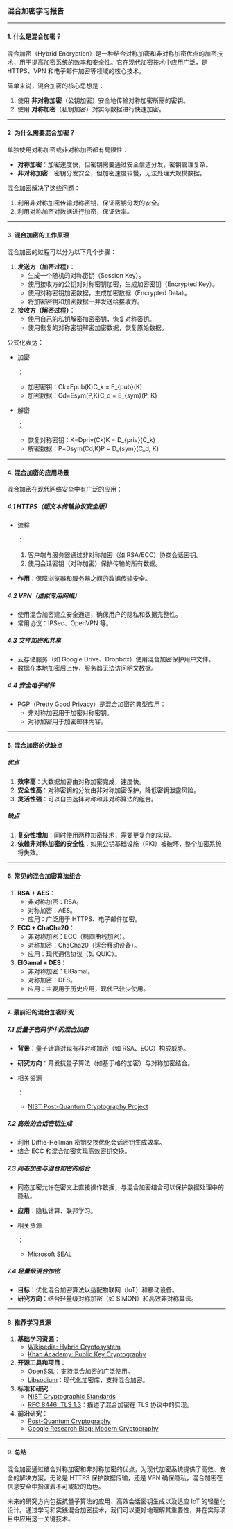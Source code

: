 ### **混合加密学习报告**

------

#### **1. 什么是混合加密？**

混合加密（Hybrid Encryption）是一种结合对称加密和非对称加密优点的加密技术，用于提高加密系统的效率和安全性。它在现代加密技术中应用广泛，是 HTTPS、VPN 和电子邮件加密等领域的核心技术。

简单来说，混合加密的核心思想是：

1. 使用 **非对称加密**（公钥加密）安全地传输对称加密所需的密钥。
2. 使用 **对称加密**（私钥加密）对实际数据进行快速加密。

------

#### **2. 为什么需要混合加密？**

单独使用对称加密或非对称加密都有局限性：

- **对称加密**：加密速度快，但密钥需要通过安全信道分发，密钥管理复杂。
- **非对称加密**：密钥分发安全，但加密速度较慢，无法处理大规模数据。

混合加密解决了这些问题：

1. 利用非对称加密传输对称密钥，保证密钥分发的安全。
2. 利用对称加密对数据进行加密，保证效率。

------

#### **3. 混合加密的工作原理**

混合加密的过程可以分为以下几个步骤：

1. **发送方（加密过程）**：
   - 生成一个随机的对称密钥（Session Key）。
   - 使用接收方的公钥对对称密钥加密，生成加密密钥（Encrypted Key）。
   - 使用对称密钥加密数据，生成加密数据（Encrypted Data）。
   - 将加密密钥和加密数据一并发送给接收方。
2. **接收方（解密过程）**：
   - 使用自己的私钥解密加密密钥，恢复对称密钥。
   - 使用恢复的对称密钥解密加密数据，恢复原始数据。

公式化表达：

- 加密

  ：

  - 加密密钥：Ck=Epub(K)C_k = E_{pub}(K)
  - 加密数据：Cd=Esym(P,K)C_d = E_{sym}(P, K)

- 解密

  ：

  - 恢复对称密钥：K=Dpriv(Ck)K = D_{priv}(C_k)
  - 解密数据：P=Dsym(Cd,K)P = D_{sym}(C_d, K)

------

#### **4. 混合加密的应用场景**

混合加密在现代网络安全中有广泛的应用：

##### **4.1 HTTPS（超文本传输协议安全版）**

- 流程

  ：

  1. 客户端与服务器通过非对称加密（如 RSA/ECC）协商会话密钥。
  2. 使用会话密钥（对称加密）保护传输的所有数据。

- **作用**：保障浏览器和服务器之间的数据传输安全。

##### **4.2 VPN（虚拟专用网络）**

- 使用混合加密建立安全通道，确保用户的隐私和数据完整性。
- 常用协议：IPSec、OpenVPN 等。

##### **4.3 文件加密和共享**

- 云存储服务（如 Google Drive、Dropbox）使用混合加密保护用户文件。
- 数据在本地加密后上传，服务器无法访问明文数据。

##### **4.4 安全电子邮件**

- PGP（Pretty Good Privacy）是混合加密的典型应用：
  - 非对称加密用于加密对称密钥。
  - 对称加密用于加密邮件内容。

------

#### **5. 混合加密的优缺点**

##### **优点**

1. **效率高**：大数据加密由对称加密完成，速度快。
2. **安全性高**：对称密钥的分发由非对称加密保护，降低密钥泄露风险。
3. **灵活性强**：可以自由选择对称和非对称算法的组合。

##### **缺点**

1. **复杂性增加**：同时使用两种加密技术，需要更复杂的实现。
2. **依赖非对称加密的安全性**：如果公钥基础设施（PKI）被破坏，整个加密系统将失效。

------

#### **6. 常见的混合加密算法组合**

1. **RSA + AES**：
   - 非对称加密：RSA。
   - 对称加密：AES。
   - 应用：广泛用于 HTTPS、电子邮件加密。
2. **ECC + ChaCha20**：
   - 非对称加密：ECC（椭圆曲线加密）。
   - 对称加密：ChaCha20（适合移动设备）。
   - 应用：现代通信协议（如 QUIC）。
3. **ElGamal + DES**：
   - 非对称加密：ElGamal。
   - 对称加密：DES。
   - 应用：主要用于历史应用，现代已较少使用。

------

#### **7. 最前沿的混合加密研究**

##### **7.1 后量子密码学中的混合加密**

- **背景**：量子计算对现有非对称加密（如 RSA、ECC）构成威胁。

- **研究方向**：开发抗量子算法（如基于格的加密）与对称加密结合。

- 相关资源

  ：

  - [NIST Post-Quantum Cryptography Project](https://csrc.nist.gov/projects/post-quantum-cryptography)

##### **7.2 高效的会话密钥生成**

- 利用 Diffie-Hellman 密钥交换优化会话密钥生成效率。
- 结合 ECC 和混合加密实现高效密钥交换。

##### **7.3 同态加密与混合加密的结合**

- 同态加密允许在密文上直接操作数据，与混合加密结合可以保护数据处理中的隐私。

- **应用**：隐私计算、联邦学习。

- 相关资源

  ：

  - [Microsoft SEAL](https://github.com/microsoft/SEAL)

##### **7.4 轻量级混合加密**

- **目标**：优化混合加密算法以适配物联网（IoT）和移动设备。
- **研究方向**：结合轻量级对称加密（如 SIMON）和高效非对称算法。

------

#### **8. 推荐学习资源**

1. **基础学习资源**：
   - [Wikipedia: Hybrid Cryptosystem](https://en.wikipedia.org/wiki/Hybrid_cryptosystem)
   - [Khan Academy: Public Key Cryptography](https://www.khanacademy.org/computing/computer-science/cryptography)
2. **开源工具和项目**：
   - [OpenSSL](https://www.openssl.org/)：支持混合加密的广泛使用。
   - [Libsodium](https://doc.libsodium.org/)：现代化加密库，支持混合加密。
3. **标准和研究**：
   - [NIST Cryptographic Standards](https://www.nist.gov/programs-projects/cryptographic-standards)
   - [RFC 8446: TLS 1.3](https://datatracker.ietf.org/doc/rfc8446/)：描述了混合加密在 TLS 协议中的实现。
4. **前沿研究**：
   - [Post-Quantum Cryptography](https://csrc.nist.gov/Projects/post-quantum-cryptography)
   - [Google Research Blog: Modern Cryptography](https://research.googleblog.com/)

------

#### **9. 总结**

混合加密通过结合对称加密和非对称加密的优点，为现代加密系统提供了高效、安全的解决方案。无论是 HTTPS 保护数据传输，还是 VPN 确保隐私，混合加密在信息安全中扮演着不可或缺的角色。

未来的研究方向包括抗量子算法的应用、高效会话密钥生成以及适应 IoT 的轻量化设计。通过学习和实践混合加密技术，我们可以更好地理解其重要性，并在实际项目中应用这一关键技术。